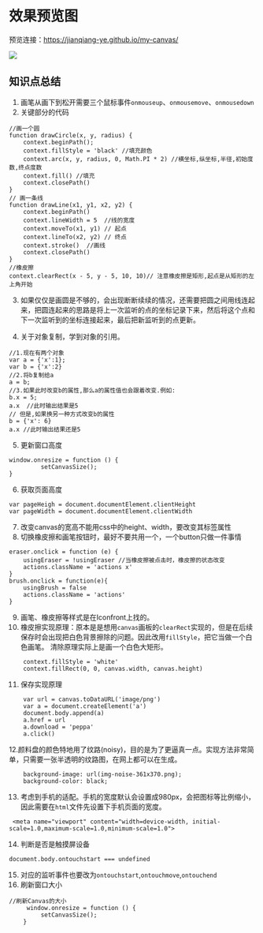 # 效果预览图
预览连接：https://jianqiang-ye.github.io/my-canvas/

![](https://upload-images.jianshu.io/upload_images/15770018-d48fbd0ec509daeb.png?imageMogr2/auto-orient/strip%7CimageView2/2/w/1240)


## 知识点总结
1. 画笔从画下到松开需要三个鼠标事件`onmouseup`、`onmousemove`、`onmousedown`
2. 关键部分的代码
```
//画一个圆
function drawCircle(x, y, radius) {
    context.beginPath();
    context.fillStyle = 'black' //填充颜色
    context.arc(x, y, radius, 0, Math.PI * 2) //横坐标,纵坐标,半径,初始度数,终点度数
    context.fill() //填充
    context.closePath()
}
// 画一条线
function drawLine(x1, y1, x2, y2) {
    context.beginPath()
    context.lineWidth = 5  //线的宽度
    context.moveTo(x1, y1) // 起点
    context.lineTo(x2, y2) // 终点
    context.stroke()  //画线
    context.closePath()
}
//橡皮擦
context.clearRect(x - 5, y - 5, 10, 10)// 注意橡皮擦是矩形,起点是从矩形的左上角开始
```
3. 如果仅仅是画圆是不够的，会出现断断续续的情况，还需要把圆之间用线连起来，把圆连起来的思路是将上一次监听的点的坐标记录下来，然后将这个点和下一次监听到的坐标连接起来，最后把新监听到的点更新。

4. 关于对象复制，学到对象的引用。
```
//1.现在有两个对象
var a = {'x':1};
var b = {'x':2}
//2.将b复制给a
a = b;
//3.如果此时改变b的属性,那么a的属性值也会跟着改变.例如:
b.x = 5;
a.x  //此时输出结果是5
// 但是,如果换另一种方式改变b的属性
b = {'x': 6}
a.x //此时输出结果还是5
```
5. 更新窗口高度
```
window.onresize = function () {
         setCanvasSize();
}
```
6. 获取页面高度
```
var pageHeigh = document.documentElement.clientHeight
var pageWidth = document.documentElement.clientWidth
```
7. 改变canvas的宽高不能用css中的height、width，要改变其标签属性
8. 切换橡皮擦和画笔按钮时，最好不要共用一个，一个button只做一件事情
```
eraser.onclick = function (e) {
    usingEraser = !usingEraser //当橡皮擦被点击时，橡皮擦的状态改变
    actions.className = 'actions x'
}
brush.onclick = function(e){
    usingBrush = false
    actions.className = 'actions'
}
```
 9. 画笔、橡皮擦等样式是在Iconfront上找的。
10. 橡皮擦实现原理：原本是是想用`canvas`画板的`clearRect`实现的，但是在后续保存时会出现把白色背景擦除的问题。因此改用`fillStyle`，把它当做一个白色画笔。
清除原理实际上是画一个白色大矩形。
```
    context.fillStyle = 'white'
    context.fillRect(0, 0, canvas.width, canvas.height)
```
11. 保存实现原理
```
    var url = canvas.toDataURL('image/png')
    var a = document.createElement('a')
    document.body.append(a)
    a.href = url
    a.download = 'peppa' 
    a.click()
```
12.颜料盘的颜色特地用了纹路(noisy)，目的是为了更逼真一点。实现方法非常简单，只需要一张半透明的纹路图，在网上都可以在生成。
```
    background-image: url(img-noise-361x370.png);    
    background-color: black;
```
13. 考虑到手机的适配。手机的宽度默认会设置成980px，会把图标等比例缩小，因此需要在`html`文件先设置下手机页面的宽度。
```
 <meta name="viewport" content="width=device-width, initial-scale=1.0,maximum-scale=1.0,minimum-scale=1.0">
```
14. 判断是否是触摸屏设备
```
document.body.ontouchstart === undefined
```
15. 对应的监听事件也要改为`ontouchstart`,`ontouchmove`,`ontouchend`
16. 刷新窗口大小
```
//刷新Canvas的大小
     window.onresize = function () {
         setCanvasSize();
    }
```
